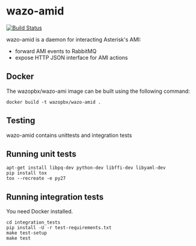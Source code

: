 wazo-amid
=========
[![Build Status](https://jenkins.wazo.community/buildStatus/icon?job=wazo-amid)](https://jenkins.wazo.community/job/wazo-amid)

wazo-amid is a daemon for interacting Asterisk's AMI:

* forward AMI events to RabbitMQ
* expose HTTP JSON interface for AMI actions


Docker
------

The wazopbx/wazo-ami image can be built using the following command:

    docker build -t wazopbx/wazo-amid .


Testing
-------

wazo-amid contains unittests and integration tests


Running unit tests
------------------

```
apt-get install libpq-dev python-dev libffi-dev libyaml-dev
pip install tox
tox --recreate -e py27
```


Running integration tests
-------------------------

You need Docker installed.

```
cd integration_tests
pip install -U -r test-requirements.txt
make test-setup
make test
```
